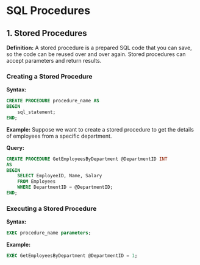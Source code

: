 # SQL Procedures
## 1. Stored Procedures

**Definition:**
A stored procedure is a prepared SQL code that you can save, so the code can be reused over and over again. Stored procedures can accept parameters and return results.

### Creating a Stored Procedure

**Syntax:**
```sql
CREATE PROCEDURE procedure_name AS
BEGIN
    sql_statement;
END;
```

**Example:**
Suppose we want to create a stored procedure to get the details of employees from a specific department.

**Query:**
```sql
CREATE PROCEDURE GetEmployeesByDepartment @DepartmentID INT
AS
BEGIN
    SELECT EmployeeID, Name, Salary
    FROM Employees
    WHERE DepartmentID = @DepartmentID;
END;
```

### Executing a Stored Procedure

**Syntax:**
```sql
EXEC procedure_name parameters;
```

**Example:**
```sql
EXEC GetEmployeesByDepartment @DepartmentID = 1;
```

